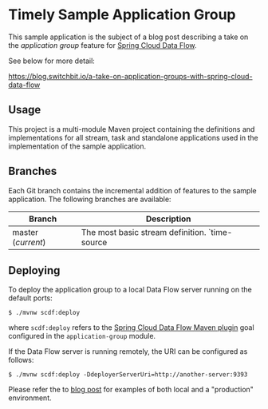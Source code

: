 # Timely Sample Application Group

This sample application is the subject of a blog post describing
a take on the *application group* feature for [Spring Cloud Data Flow](https://cloud.spring.io/spring-cloud-dataflow/).

See below for more detail:

https://blog.switchbit.io/a-take-on-application-groups-with-spring-cloud-data-flow

## Usage

This project is a multi-module Maven project containing the definitions
and implementations for all stream, task and standalone applications used in the
implementation of the sample application.

## Branches

Each Git branch contains the incremental addition of features to the sample application.
The following branches are available:

| Branch | Description |
| --- | --- |
| master (*current*) | The most basic stream definition. `time-source | log-sink` |

## Deploying

To deploy the application group to a local Data Flow server running on the default ports:

```console
$ ./mvnw scdf:deploy
```

where `scdf:deploy` refers to the [Spring Cloud Data Flow Maven plugin](https://github.com/donovanmuller/spring-cloud-dataflow-maven-plugin)
goal configured in the `application-group` module.

If the Data Flow server is running remotely, the URI can be configured as follows:

```console
$ ./mvnw scdf:deploy -DdeployerServerUri=http://another-server:9393
```

Please refer the to [blog post](https://blog.switchbit.io/a-take-on-application-groups-with-spring-cloud-data-flow)
for examples of both local and a "production" environment.

